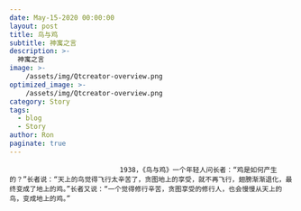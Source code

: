 ```yaml
---
date: May-15-2020 00:00:00
layout: post
title: 鸟与鸡
subtitle: 神寓之言
description: >-
  神寓之言
image: >-
    /assets/img/Qtcreator-overview.png
optimized_image: >-
    /assets/img/Qtcreator-overview.png
category: Story
tags:
  - blog
  - Story
author: Ron
paginate: true
---
```


							　　1938，《鸟与鸡》一个年轻人问长者：“鸡是如何产生的？”长者说：“天上的鸟觉得飞行太辛苦了，贪图地上的享受，就不再飞行，翅膀渐渐退化，最终变成了地上的鸡。”长者又说：“一个觉得修行辛苦，贪图享受的修行人，也会慢慢从天上的鸟，变成地上的鸡。”
							
							
						